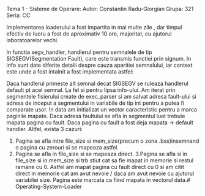 Tema 1 - Sisteme de Operare:
Autor: Constantin Radu-Giorgian 
Grupa: 321
Seria: CC

Implementarea loaderului a fost impartita in mai multe zile , dar timpul efectiv de lucru a fost de aproximativ 10 ore, majoritar, cu ajutorul laboratoarelor vechi.

In functia segv_handler, handlerul pentru semnalele de tip SIGSEGV(Segmentation Fault), care este transmis functiei prin signum. In info sunt date diferite detalii despre cauza aparitiei semnalului, iar context este unde a fost intalnit a fost implementata astfel:

Daca handlerul primeste alt semnal decat SIGSEGV se ruleaza handlerul default pt acel semnal. La fel si pentru lipsa info-ului.
Am iterat prin segmentele fisierului create de exec_parser si am salvat adresa fault-ului si adresa de inceput a segmentului in variabile de tip int pentru a putea fi comparate usor. In data am initializat un vector caracteristic pentru a marca paginile mapate.
Daca adresa faultului se afla in segmentul luat trebuie mapata pagina cu fault. Daca pagina cu fault a fost deja mapata -> default handler. 
Altfel, exista 3 cazuri:
1. Pagina se afla intre file_size si mem_size(precum o zona .bss)insemnand o pagina cu zerouri si se mapeaza astfel.
2. Pagina se afla in file_size si se mapeaza direct.
3.Pagina se afla si in file_size si in mem_size si trb stiut cat sa fie mapat in memorie si restul ramane cu 0.
Astfel am mapat pagina cu fault direct cu 0 si am citit direct in memorie cat am avut nevoie / daca am avut nevoie cu ajutorul variabilei size.
Pagina este marcata ca fiind mapata in vectorul data.# Operating-System-Loader
